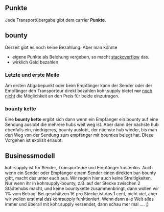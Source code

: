 
## Punkte

Jede Transportübergabe gibt dem carrier __Punkte__.

## bounty

Derzeit gibt es noch keine Bezahlung. Aber man könnte
* eigene Punkte als Belohung vergeben, so macht [stackoverflow](http://stackoverflow.com/help/bounty) das.
* wirklich Geld bezahlen

### Letzte und erste Meile

Am ersten Abgabepunkt oder beim Empfänger kann der Sender oder der Empfänger den Transporteur direkt bezahlen
kohr.supply bietet <strike>nur</strike> [noch nicht](./features) die Möglichkeit an den Preis für beide einzutragen.


### bounty kette

Eine **bounty kette** ergibt sich dann wenn ein Empfänger ein bounty auf eine Sendung auslobt die mehrere hubs weit weg ist. Aber dann der nächste hub ebenfalls ein, niedrigeres, bounty auslobt, der nächste hub wieder, bis man den Weg von der Sendung zum empfänger mit bounties belegt hat. Diese Vorgehen ist explizit erlaubt.

## Businessmodell

kohrsupply ist für Sender, Transporteure und Empfänger kostenlos. Auch wenn ein Sender oder Empfänger einem Sender einen direkten bar-bounty gibt, macht das unter euch aus. Wir regeln hier auch keine Streitigkeiten. Nur wenn ihr in kohrsupply-bounty, z.B. auf der Stecke zwischen 2 Städtehubs macht, und keine bountykette zusammenbringt, dann wollen wir 1% vom Betrag. Bei geschätzen 1€ pro Stecke ist das 1 cent, nicht viel, aber wir wollen erst mal das kohrsupply funktioniert. Wenn dann alle Welt alles immer und überall mit kohr.supply versendet, dann schau mer mal .... ;)
